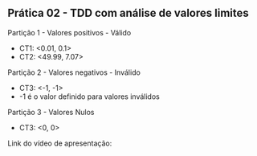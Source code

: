 ## Prática 02 - TDD com análise de valores limites

Partição 1 - Valores positivos - Válido
- CT1: <0.01, 0.1>
- CT2: <49.99, 7.07>

Partição 2 - Valores negativos -  Inválido
- CT3: <-1, -1>
- -1 é o valor definido para valores inválidos

Partição 3 - Valores Nulos 
- CT3: <0, 0>

Link do vídeo de apresentação:

